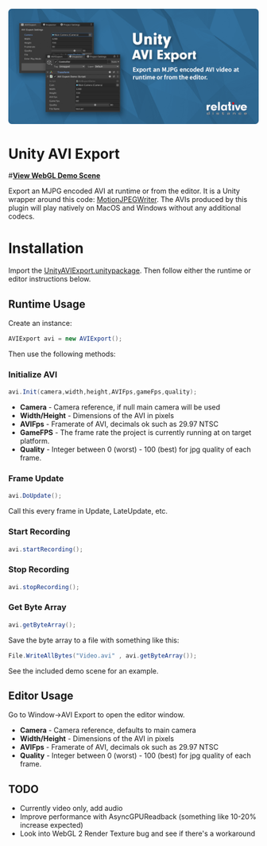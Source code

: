 ![](Screenshot.png)

# Unity AVI Export

#[**View WebGL Demo Scene**](https://relativedistance.github.io//UnityAVIExport/index)

Export an MJPG encoded AVI at runtime or from the editor.  It is a Unity wrapper around this code: [MotionJPEGWriter](https://github.com/secile/MotionJPEGWriter). The AVIs produced by this plugin will play natively on MacOS and Windows without any additional codecs.   

# Installation
Import the [UnityAVIExport.unitypackage](https://github.com/RelativeDistance/UnityBackgroundBuild/raw/master/Assets/UnityAVIExport.unitypackage).  Then follow either the runtime or editor instructions below.

## Runtime Usage

Create an instance:

```csharp
AVIExport avi = new AVIExport();
```

Then use the following methods:

### Initialize AVI

```csharp
avi.Init(camera,width,height,AVIFps,gameFps,quality);
```
- **Camera** - Camera reference, if null main camera will be used
- **Width/Height** - Dimensions of the AVI in pixels
- **AVIFps** - Framerate of AVI, decimals ok such as 29.97 NTSC
- **GameFPS** - The frame rate the project is currently running at on target platform.
- **Quality** - Integer between 0 (worst) - 100 (best) for jpg quality of each frame. 

### Frame Update
```csharp
avi.DoUpdate();
```
Call this every frame in Update, LateUpdate, etc.

### Start Recording

```csharp
avi.startRecording();
```

### Stop Recording

```csharp
avi.stopRecording();
```

### Get Byte Array

```csharp
avi.getByteArray();
```
Save the byte array to a file with something like this:
```csharp
File.WriteAllBytes("Video.avi" , avi.getByteArray());
```
See the included demo scene for an example.

## Editor Usage

Go to Window->AVI Export to open the editor window.

- **Camera** - Camera reference, defaults to main camera
- **Width/Height** - Dimensions of the AVI in pixels
- **AVIFps** - Framerate of AVI, decimals ok such as 29.97 NTSC
- **Quality** - Integer between 0 (worst) - 100 (best) for jpg quality of each frame. 


## TODO
- Currently video only, add audio
- Improve performance with AsyncGPUReadback (something like 10-20% increase expected)
- Look into WebGL 2 Render Texture bug and see if there's a workaround
